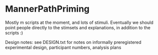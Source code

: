 # MannerPathPriming
        
Mostly m scripts at the moment, and lots of stimuli. Eventually we should point people directly to the stimsets and explanations, in addition to the scripts :)


Design notes: see DESIGN.txt for notes on informally preregistered experimental design, participant numbers, analysis plans
